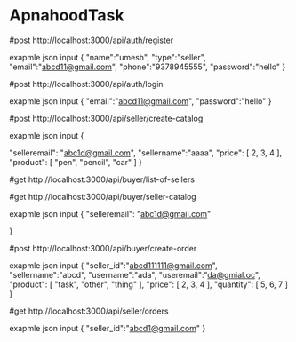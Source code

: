 # ApnahoodTask

#post
http://localhost:3000/api/auth/register  

exapmle json input
{
    "name":"umesh",
    "type":"seller",
    "email":"abcd11@gmail.com",
    "phone":"9378945555",
    "password":"hello"
}

#post
http://localhost:3000/api/auth/login  

exapmle json input
{
    "email":"abcd11@gmail.com", 
    "password":"hello"
}


#post
http://localhost:3000/api/seller/create-catalog  

exapmle json input
{
    
 "selleremail": "abc1d@gmail.com",
"sellername":"aaaa",
     "price": [
        2,
        3,
        4
    ],
     "product": [
        "pen",
        "pencil",
        "car"
    ]
}


#get
http://localhost:3000/api/buyer/list-of-sellers 


#get
http://localhost:3000/api/buyer/seller-catalog  

exapmle json input
{
    "selleremail": "abc1d@gmail.com"
    
}


#post
http://localhost:3000/api/buyer/create-order

exapmle json input
{
    "seller_id":"abcd111111@gmail.com",
    "sellername":"abcd",
    "username":"ada",
    "useremail":"da@gmial.oc",
    "product": [
        "task",
        "other",
        "thing"
    ],
     "price": [
        2,
        3,
        4
    ],
     "quantity": [
        5,
        6,
        7
    ]
}


#get
http://localhost:3000/api/seller/orders 

exapmle json input
{
  "seller_id":"abcd1@gmail.com"
}








